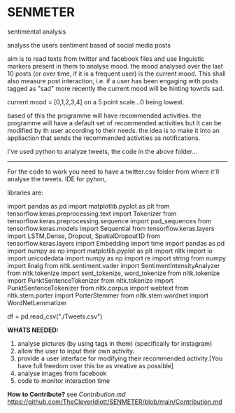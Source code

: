 # SENMETER
 sentimental analysis

analyss the users sentiment based of social media posts

aim is to read texts from twitter and facebook files and use linguistic markers present in them to analyse mood.
the mood analysed over the last 10 posts (or over time, if it is a frequent user) is the current mood.
This shall also measure post interaction, i.e. if a user has been engaging with posts tagged as "sad" more recently the current mood will be hinting towrds sad.

current mood = [0,1,2,3,4] on a 5 point scale...0 being lowest.

based of this the programme will have recommended activities.
the programme will have a default set of recommended activities but it can be modified by th user according to their needs.
the idea is to make it into an appliaction that sends the recommended activities as notifications.

I've used python to analyze tweets, the code in the above folder... 
___________________________________________________________________________________________________________________________________________________________________________________

For the code to work you need to have a twitter.csv folder from where it'll analyse the tweets.
IDE for pyhon, 


libraries are:

import pandas as pd
import matplotlib.pyplot as plt
from tensorflow.keras.preprocessing.text import Tokenizer
from tensorflow.keras.preprocessing.sequence import pad_sequences
from tensorflow.keras.models import Sequential
from tensorflow.keras.layers import LSTM,Dense, Dropout, SpatialDropout1D
from tensorflow.keras.layers import Embedding
import time
import pandas as pd
import numpy as np
import matplotlib.pyplot as plt
import nltk
import io
import unicodedata
import numpy as np
import re
import string
from numpy import linalg
from nltk.sentiment.vader import SentimentIntensityAnalyzer
from nltk.tokenize import sent_tokenize, word_tokenize
from nltk.tokenize import PunktSentenceTokenizer
from nltk.tokenize import PunktSentenceTokenizer
from nltk.corpus import webtext
from nltk.stem.porter import PorterStemmer
from nltk.stem.wordnet import WordNetLemmatizer



df = pd.read_csv("./Tweets.csv")





**WHATS NEEDED:**

1. analyse pictures (by using tags in them) (specifically for instagram)
2. allow the user to input their own activity.
3. provide a user interface for modifying their recommended activity.[You have full freedom over this be as vreative as possible]
4. analyse images from facebook
5. code to monitor interaction time



**How to Contribute?**
see _Contribution.md_ https://github.com/TheCleverIdiott/SENMETER/blob/main/Contribution.md
